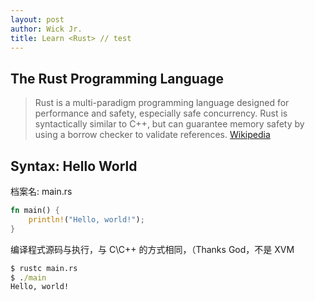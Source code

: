 ```yaml
---
layout: post
author: Wick Jr.
title: Learn <Rust> // test
---
```


## The **Rust** Programming Language

> Rust is a multi-paradigm programming language designed for performance and safety, especially safe concurrency. Rust is syntactically similar to C++, but can guarantee memory safety by using a borrow checker to validate references. [Wikipedia](https://en.wikipedia.org/wiki/Rust_(programming_language))

## Syntax: Hello World

档案名: main.rs

```rust
fn main() {
    println!("Hello, world!");
}
```
编译程式源码与执行，与 C\C++ 的方式相同，（Thanks God，不是 XVM
```cmd
$ rustc main.rs
$ ./main
Hello, world!
```
